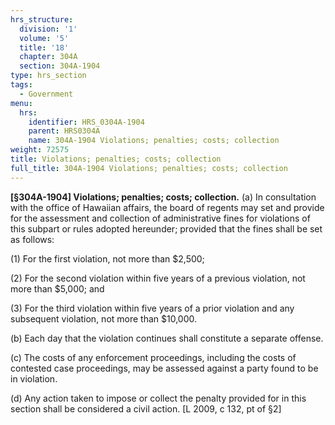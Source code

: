 ```yaml
---
hrs_structure:
  division: '1'
  volume: '5'
  title: '18'
  chapter: 304A
  section: 304A-1904
type: hrs_section
tags:
  - Government
menu:
  hrs:
    identifier: HRS_0304A-1904
    parent: HRS0304A
    name: 304A-1904 Violations; penalties; costs; collection
weight: 72575
title: Violations; penalties; costs; collection
full_title: 304A-1904 Violations; penalties; costs; collection
---
```

**[§304A-1904] Violations; penalties; costs; collection.** (a) In consultation with the office of Hawaiian affairs, the board of regents may set and provide for the assessment and collection of administrative fines for violations of this subpart or rules adopted hereunder; provided that the fines shall be set as follows:

(1) For the first violation, not more than $2,500;

(2) For the second violation within five years of a previous violation, not more than $5,000; and

(3) For the third violation within five years of a prior violation and any subsequent violation, not more than $10,000.

(b) Each day that the violation continues shall constitute a separate offense.

(c) The costs of any enforcement proceedings, including the costs of contested case proceedings, may be assessed against a party found to be in violation.

(d) Any action taken to impose or collect the penalty provided for in this section shall be considered a civil action. [L 2009, c 132, pt of §2]